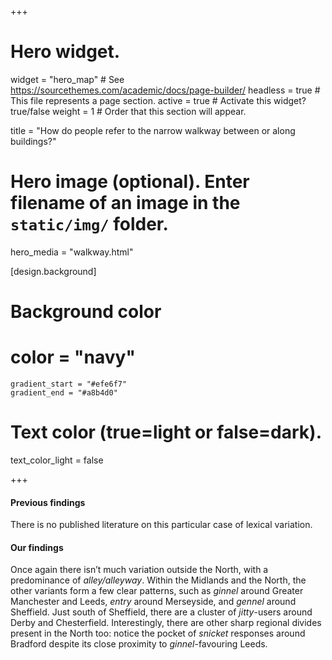 +++
# Hero widget.
widget = "hero_map"  # See https://sourcethemes.com/academic/docs/page-builder/
headless = true  # This file represents a page section.
active = true  # Activate this widget? true/false
weight = 1  # Order that this section will appear.

title = "How do people refer to the narrow walkway between or along buildings?"

# Hero image (optional). Enter filename of an image in the `static/img/` folder.
hero_media = "walkway.html"

[design.background]

  # Background color
  # color = "navy"
    gradient_start = "#efe6f7"
    gradient_end = "#a8b4d0"
   
  # Text color (true=light or false=dark).
  text_color_light = false

+++

#### Previous findings
There is no published literature on this particular case of lexical variation.

#### Our findings
Once again there isn’t much variation outside the North, with a predominance of _alley/alleyway_. Within the Midlands and the North, the other variants form a few clear patterns, such as _ginnel_ around Greater Manchester and Leeds, _entry_ around Merseyside, and _gennel_ around Sheffield. Just south of Sheffield, there are a cluster of _jitty_-users around Derby and Chesterfield. Interestingly, there are other sharp regional divides present in the North too: notice the pocket of _snicket_ responses around Bradford despite its close proximity to _ginnel_-favouring Leeds.